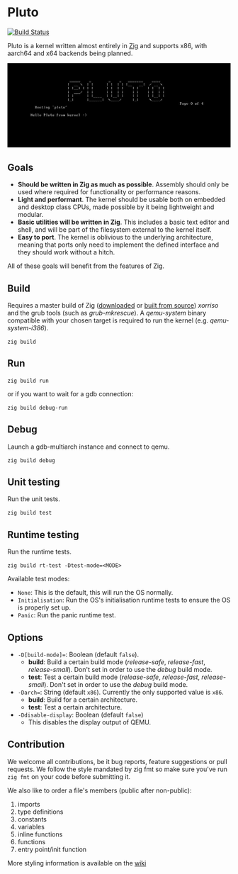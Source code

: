 # Pluto

[![Build Status](https://github.com/SamTebbs33/pluto/workflows/CI/badge.svg)](https://github.com/SamTebbs33/pluto/actions)

Pluto is a kernel written almost entirely in [Zig](https://github.com/ziglang/zig) and supports x86, with aarch64 and x64 backends being planned.

![Hello image](hello.jpg)

## Goals

* **Should be written in Zig as much as possible**. Assembly should only be used where required for functionality or performance reasons.
* **Light and performant**. The kernel should be usable both on embedded and desktop class CPUs, made possible by it being lightweight and modular.
* **Basic utilities will be written in Zig**. This includes a basic text editor and shell, and will be part of the filesystem external to the kernel itself.
* **Easy to port**. The kernel is oblivious to the underlying architecture, meaning that ports only need to implement the defined interface and they should work without a hitch.

All of these goals will benefit from the features of Zig.

## Build

Requires a master build of Zig ([downloaded](https://ziglang.org/download) or [built from source](https://github.com/ziglang/zig#building-from-source)) *xorriso* and the grub tools (such as *grub-mkrescue*). A *qemu-system* binary compatible with your chosen target is required to run the kernel (e.g. *qemu-system-i386*).

```Shell
zig build
```

## Run

```Shell
zig build run
```
or if you want to wait for a gdb connection:
```Shell
zig build debug-run
```

## Debug

Launch a gdb-multiarch instance and connect to qemu.

```Shell
zig build debug
```

## Unit testing

Run the unit tests.

```Shell
zig build test
```

## Runtime testing

Run the runtime tests.

```Shell
zig build rt-test -Dtest-mode=<MODE>
```

Available test modes:

* `None`: This is the default, this will run the OS normally.
* `Initialisation`: Run the OS's initialisation runtime tests to ensure the OS is properly set up.
* `Panic`: Run the panic runtime test.

## Options

* `-D[build-mode]=`: Boolean (default `false`).
  * **build**: Build a certain build mode (*release-safe*, *release-fast*, *release-small*). Don't set in order to use the *debug* build mode.
  * **test**: Test a certain build mode (*release-safe*, *release-fast*, *release-small*). Don't set in order to use the *debug* build mode.
* `-Darch=`: String (default `x86`). Currently the only supported value is `x86`.
  * **build**: Build for a certain architecture.
  * **test**: Test a certain architecture.
* `-Ddisable-display`: Boolean (default `false`)
  * This disables the display output of QEMU.

## Contribution

We welcome all contributions, be it bug reports, feature suggestions or pull requests. We follow the style mandated by zig fmt so make sure you've run `zig fmt` on your code before submitting it.

We also like to order a file's members (public after non-public):

1. imports
2. type definitions
3. constants
4. variables
5. inline functions
6. functions
7. entry point/init function

More styling information is available on the [wiki](https://github.com/SamTebbs33/pluto/wiki/Code-Styling-(Detailed))
